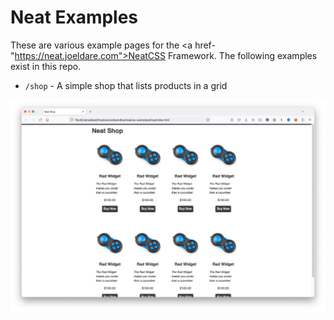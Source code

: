 # Neat Examples

These are various example pages for the <a href-"https://neat.joeldare.com">NeatCSS Framework</a>. The following examples exist in this repo.

- `/shop` - A simple shop that lists products in a grid

![Shop Screenshot](image/shop.png)
